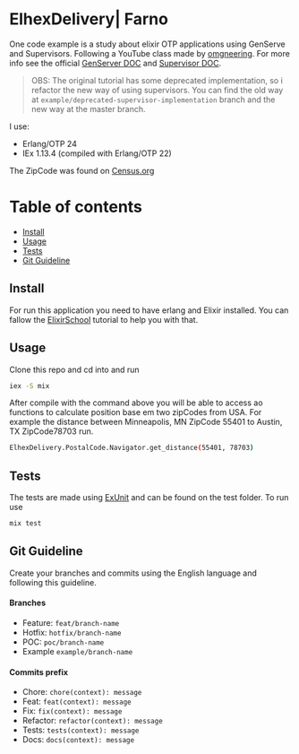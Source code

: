 # ElhexDelivery| Farno

One code example is a study about elixir OTP applications using GenServe and Supervisors. Following a YouTube class made by [omgneering](https://www.youtube.com/c/omgneering). For more info see the official [GenServer DOC](https://hexdocs.pm/elixir/1.12/GenServer.html) and [Supervisor DOC](https://hexdocs.pm/elixir/1.12/Supervisor.html).

> OBS: 
> The original tutorial has some deprecated implementation, so i refactor the new way of using supervisors. You can find the old way at
> `example/deprecated-supervisor-implementation` branch and the new way at the master branch. 


I use:
- Erlang/OTP 24
- IEx 1.13.4 (compiled with Erlang/OTP 22)

The ZipCode was found on [Census.org](https://www.census.gov/geographies/reference-files/time-series/geo/gazetteer-files.html)

Table of contents
=================

  * [Install](#install)
  * [Usage](#usage)
  * [Tests](#tests)
  * [Git Guideline](#git-guideline)

## Install
For run this application you need to have erlang and Elixir installed. You can fallow the [ElixirSchool](https://elixirschool.com/en/lessons/basics/basics#installing-elixir-1) tutorial to help you with that.  

## Usage
Clone this repo and cd into and run

```bash 
iex -S mix
```

After compile with the command above you will be able to access ao functions to calculate position base em two zipCodes from USA. 
For example the distance between Minneapolis, MN ZipCode 55401 to Austin, TX ZipCode78703 run. 

```bash
ElhexDelivery.PostalCode.Navigator.get_distance(55401, 78703)
```
## Tests

The tests are made using [ExUnit]() and can be found on the test folder. To run use

```bash
mix test
```

## Git Guideline
Create your branches and commits using the English language and following this guideline.

#### Branches
- Feature:  `feat/branch-name`
- Hotfix: `hotfix/branch-name`
- POC: `poc/branch-name`
- Example `example/branch-name`

#### Commits prefix
- Chore: `chore(context): message`
- Feat: `feat(context): message`
- Fix: `fix(context): message`
- Refactor: `refactor(context): message`
- Tests: `tests(context): message`
- Docs: `docs(context): message`


